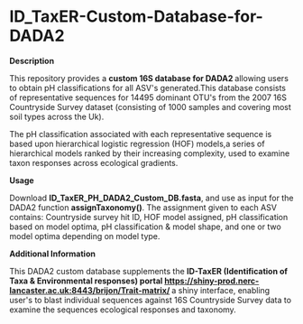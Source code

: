 # ID_TaxER-Custom-Database-for-DADA2 

<b>Description</b>

This repository provides a <b> custom 16S database for DADA2 </b> allowing users to obtain pH classifications for all ASV's generated.This database consists of representative sequences for 14495 dominant OTU's from the 2007 16S Countryside Survey dataset (consisting of 1000 samples and covering most soil types across the Uk). 

The pH classification associated with each representative sequence is based upon hierarchical logistic regression (HOF) models,a series of hierarchical models ranked by their increasing complexity, used to examine taxon responses across ecological gradients.




<b>Usage</b>

Download  <b>ID_TaxER_PH_DADA2_Custom_DB.fasta</b>, and  use as  input for the DADA2 function <b>assignTaxonomy()</b>.
The assignment given to each ASV contains: Countryside survey hit ID, HOF model assigned, pH classification based on model optima, pH classification & model shape, and one or two model optima depending on model type.  

<b> Additional Information </b>

This DADA2 custom database supplements the  <b> ID-TaxER (Identification of Taxa & Environmental responses) portal https://shiny-prod.nerc-lancaster.ac.uk:8443/brijon/Trait-matrix/ </b> a shiny interface, enabling user's to blast individual sequences against 16S Countryside Survey data to examine the sequences ecological responses and taxonomy.
